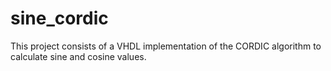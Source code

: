 # sine_cordic
This project consists of a VHDL implementation of the CORDIC algorithm to calculate sine and cosine values.
